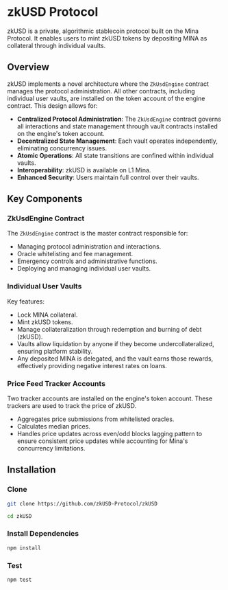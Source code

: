 # zkUSD Protocol

zkUSD is a private, algorithmic stablecoin protocol built on the Mina Protocol. It enables users to mint zkUSD tokens by depositing MINA as collateral through individual vaults.

## Overview

zkUSD implements a novel architecture where the `ZkUsdEngine` contract manages the protocol administration. All other contracts, including individual user vaults, are installed on the token account of the engine contract. This design allows for:

- **Centralized Protocol Administration**: The `ZkUsdEngine` contract governs all interactions and state management through vault contracts installed on the engine's token account.
- **Decentralized State Management**: Each vault operates independently, eliminating concurrency issues.
- **Atomic Operations**: All state transitions are confined within individual vaults.
- **Interoperability**: zkUSD is available on L1 Mina.
- **Enhanced Security**: Users maintain full control over their vaults.

## Key Components

### ZkUsdEngine Contract

The `ZkUsdEngine` contract is the master contract responsible for:

- Managing protocol administration and interactions.
- Oracle whitelisting and fee management.
- Emergency controls and administrative functions.
- Deploying and managing individual user vaults.

### Individual User Vaults

Key features:

- Lock MINA collateral.
- Mint zkUSD tokens.
- Manage collateralization through redemption and burning of debt (zkUSD).
- Vaults allow liquidation by anyone if they become undercollateralized, ensuring platform stability.
- Any deposited MINA is delegated, and the vault earns those rewards, effectively providing negative interest rates on loans.

### Price Feed Tracker Accounts

Two tracker accounts are installed on the engine's token account. These trackers are used to track the price of zkUSD.

- Aggregates price submissions from whitelisted oracles.
- Calculates median prices.
- Handles price updates across even/odd blocks lagging pattern to ensure consistent price updates while accounting for Mina's concurrency limitations.

## Installation

### Clone

```sh
git clone https://github.com/zkUSD-Protocol/zkUSD

cd zkUSD
```

### Install Dependencies

```sh
npm install
```

### Test

```sh
npm test
```
